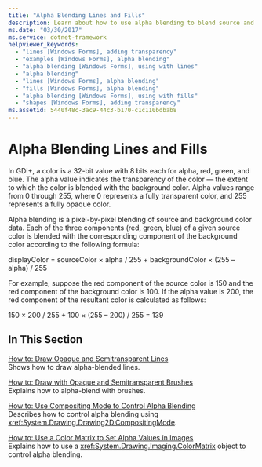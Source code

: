 ```yaml
---
title: "Alpha Blending Lines and Fills"
description: Learn about how to use alpha blending to blend source and background color data associated with lines and fills in GDI+.
ms.date: "03/30/2017"
ms.service: dotnet-framework
helpviewer_keywords: 
  - "lines [Windows Forms], adding transparency"
  - "examples [Windows Forms], alpha blending"
  - "alpha blending [Windows Forms], using with lines"
  - "alpha blending"
  - "lines [Windows Forms], alpha blending"
  - "fills [Windows Forms], alpha blending"
  - "alpha blending [Windows Forms], using with fills"
  - "shapes [Windows Forms], adding transparency"
ms.assetid: 5440f48c-3ac9-44c3-b170-c1c110bdbab8
---
```

# Alpha Blending Lines and Fills

In GDI+, a color is a 32-bit value with 8 bits each for alpha, red, green, and blue. The alpha value indicates the transparency of the color — the extent to which the color is blended with the background color. Alpha values range from 0 through 255, where 0 represents a fully transparent color, and 255 represents a fully opaque color.  
  
 Alpha blending is a pixel-by-pixel blending of source and background color data. Each of the three components (red, green, blue) of a given source color is blended with the corresponding component of the background color according to the following formula:  
  
 displayColor = sourceColor × alpha / 255 + backgroundColor × (255 – alpha) / 255  
  
 For example, suppose the red component of the source color is 150 and the red component of the background color is 100. If the alpha value is 200, the red component of the resultant color is calculated as follows:  
  
 150 × 200 / 255 + 100 × (255 – 200) / 255 = 139  
  
## In This Section  

 [How to: Draw Opaque and Semitransparent Lines](how-to-draw-opaque-and-semitransparent-lines.md)  
 Shows how to draw alpha-blended lines.  
  
 [How to: Draw with Opaque and Semitransparent Brushes](how-to-draw-with-opaque-and-semitransparent-brushes.md)  
 Explains how to alpha-blend with brushes.  
  
 [How to: Use Compositing Mode to Control Alpha Blending](how-to-use-compositing-mode-to-control-alpha-blending.md)  
 Describes how to control alpha blending using <xref:System.Drawing.Drawing2D.CompositingMode>.  
  
 [How to: Use a Color Matrix to Set Alpha Values in Images](how-to-use-a-color-matrix-to-set-alpha-values-in-images.md)  
 Explains how to use a <xref:System.Drawing.Imaging.ColorMatrix> object to control alpha blending.
